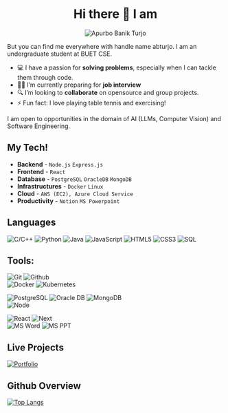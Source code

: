
<!-- <img src="https://komarev.com/ghpvc/?username=TamimEhsan"> -->

<!-- [![leetcode](https://cp-logo.vercel.app/leetcode/nskybytskyi?logo=true)](https://leetcode.com/nskybytskyi/)
[![codeforces](https://cp-logo.vercel.app/codeforces/Skybytskyi.Nikita?logo=true)](https://codeforces.com/profile/Skybytskyi.Nikita)
[![codechef](https://cp-logo.vercel.app/codechef/sky_nik?logo=true)](https://www.codechef.com/users/sky_nik)
[![binarysearch](https://binarysearch.com/api/shields/nskybytskyi)](https://binarysearch.com/@/nskybytskyi)
[![atcder](https://cp-logo.vercel.app/atcoder/nskybytskyi?logo=true)](https://atcoder.jp/users/nskybytskyi -->

<h1 align="center">Hi there 👋 I am</h1>
<p align="center">
  <img src="https://via.placeholder.com/400x50?text=Apurbo+Banik+Turjo" alt="Apurbo Banik Turjo">
</p>
But you can find me everywhere with handle name abturjo. I am an undergraduate student at BUET CSE.

- 💻 I have a passion for **solving problems**, especially when I can tackle them through code.
- 👨‍💼 I’m currently preparing for **job interview**
- 🔍 I’m looking to **collaborate** on opensource and group projects.
- ⚡ Fun fact: I love playing table tennis and exercising!

I am open to opportunities in the domain of AI (LLMs, Computer Vision) and Software Engineering.

<!--
## To connect with me:
[<img align="left" alt="abturjo" width="22px" src="https://raw.githubusercontent.com/iconic/open-iconic/master/svg/globe.svg" />][website]
[<img align="left" alt="codeSTACKr | LinkedIn" width="22px" src="https://cdn.jsdelivr.net/npm/simple-icons@v3/icons/linkedin.svg" />][linkedin] 
[<img align="left" alt="Tamim Ehsan | Facebook" width="22px" src="https://cdn.jsdelivr.net/npm/simple-icons@v3/icons/facebook.svg" />][facebook]
[<img align="left" alt="tamim.ehsan | Instagram" width="22px" src="https://cdn.jsdelivr.net/npm/simple-icons@v3/icons/instagram.svg" />][instagram]
[<img align="left" alt="TamimEhsan | Codeforces" width="22px" src="https://cdn.jsdelivr.net/npm/simple-icons@v3/icons/codeforces.svg" />][codeforces]

<br /> 
-->
## My Tech! 
- **Backend** - `Node.js` `Express.js`
- **Frontend** - `React`
- **Database** - `PostgreSQL` `OracleDB` `MongoDB`
- **Infrastructures** - `Docker` `Linux`
- **Cloud** - `AWS (EC2), Azure Cloud Service`
- **Productivity** - `Notion` `MS Powerpoint`
<!-- - **Data Stores** - `Redis` `Kafka` -->
<!-- - **Testing** - `JUnit5` `Mockito` `Gatling` `Testify` `Test Container` -->

## Languages

![C/C++](https://img.shields.io/badge/-C++-000000?style=flat&logo=c%2B%2B)
![Python](https://img.shields.io/badge/-Python-000000?style=flat&logo=python)
![Java](https://img.shields.io/badge/-Java-000000?style=flat&logo=java)
![JavaScript](https://img.shields.io/badge/-JavaScript-000000?style=flat&logo=javascript)
![HTML5](https://img.shields.io/badge/-HTML5-000000?style=flat&logo=html5)
![CSS3](https://img.shields.io/badge/-CSS-000000?style=flat&logo=css3)
![SQL](https://img.shields.io/badge/-SQL-000000?style=flat&logo=mysql)

## Tools:

![Git](https://img.shields.io/badge/-Git-000000?style=flat&logo=git)
![Github](https://img.shields.io/badge/-Github-000000?style=flat&logo=github) <br />
![Docker](https://img.shields.io/badge/-Docker-000000?style=flat&logo=docker) 
![Kubernetes](https://img.shields.io/badge/-Kubernetes-000000?style=flat&logo=kubernetes)
<!-- ![Nginx](https://img.shields.io/badge/-Nginx-000000?style=flat&logo=nginx) -->
<!-- ![Terraform](https://img.shields.io/badge/-Terraform-000000?style=flat&logo=terraform) <br/> -->
![PostgreSQL](https://img.shields.io/badge/-PostgreSQL-000000?style=flat&logo=postgresql)
![Oracle DB](https://img.shields.io/badge/-OracleDB-000000?style=flat&logo=oracle)
![MongoDB](https://img.shields.io/badge/-MongoDB-000000?style=flat&logo=mongodb) <br />
![Node](https://img.shields.io/badge/-Node-000000?style=flat&logo=node.js)
<!-- ![Spring Boot](https://img.shields.io/badge/-Spring%20Boot-000000?style=flat&logo=springboot) <br /> -->
![React](https://img.shields.io/badge/-React-000000?style=flat&logo=react)
![Next](https://img.shields.io/badge/-Next.js-000000?style=flat&logo=nextdotjs) <br/>
![MS Word](https://img.shields.io/badge/-MS%20Word-000000?style=flat&logo=microsoft%20word)
![MS PPT](https://img.shields.io/badge/-MS%20Powerpoint-000000?style=flat&logo=microsoft%20powerpoint)
<!-- ![Adobe PS](https://img.shields.io/badge/-Adobe%20Photoshop-000000?style=flat&logo=adobe%20photoshop) -->
<!-- ![Adobe Ai](https://img.shields.io/badge/-Adobe%20Illustrator-000000?style=flat&logo=adobe%20illustrator) -->

<!--
<img align="left" alt="CSS3" width="26px" src="https://raw.githubusercontent.com/github/explore/80688e429a7d4ef2fca1e82350fe8e3517d3494d/topics/css/css.png" />
<img align="left" alt="JavaScript" width="26px" src="https://raw.githubusercontent.com/github/explore/80688e429a7d4ef2fca1e82350fe8e3517d3494d/topics/javascript/javascript.png" />
<img align="left" alt="Android Studio" width="26px" src="https://raw.githubusercontent.com/github/explore/80688e429a7d4ef2fca1e82350fe8e3517d3494d/topics/android/android.png" />
<img align="left" alt="Node.js" width="26px" src="https://raw.githubusercontent.com/github/explore/80688e429a7d4ef2fca1e82350fe8e3517d3494d/topics/nodejs/nodejs.png" />
<img align="left" alt="SQL" width="26px" src="https://raw.githubusercontent.com/github/explore/80688e429a7d4ef2fca1e82350fe8e3517d3494d/topics/sql/sql.png" />
<img align="left" alt="MySQL" width="26px" src="https://raw.githubusercontent.com/github/explore/80688e429a7d4ef2fca1e82350fe8e3517d3494d/topics/mysql/mysql.png" />
<img align="left" alt="MongoDB" width="26px" src="https://raw.githubusercontent.com/github/explore/80688e429a7d4ef2fca1e82350fe8e3517d3494d/topics/mongodb/mongodb.png" />
<img align="left" alt="Git" width="26px" src="https://raw.githubusercontent.com/github/explore/80688e429a7d4ef2fca1e82350fe8e3517d3494d/topics/git/git.png" />
<img align="left" alt="GitHub" width="26px" src="https://raw.githubusercontent.com/github/explore/78df643247d429f6cc873026c0622819ad797942/topics/github/github.png" />
<br /><br /><br /> 
-->

## Live Projects
[![Portfolio](https://img.shields.io/badge/-MyPortfolio-5672cd?style=flat)](https://abturjo.onrender.com/)
<!-- [EduByte](https://github.com/EduByte-BUET/EduByte-CSE-408-Software-Engineering-Sessional) -->


## Github Overview

<!-- <img align="left" alt="abturjo's Github Stats" src="https://github-readme-stats.vercel.app/api?username=abturjo&show_icons=true" />   &nbsp; -->
[![Top Langs](https://github-readme-stats.vercel.app/api/top-langs/?username=excellencior&layout=compact)](https://github.com/anuraghazra/github-readme-stats) 

 <!-- ![Top topics](https://sue445-github-readme-stats.vercel.app/api/top-topics/?username=abturjo) -->
<br />
